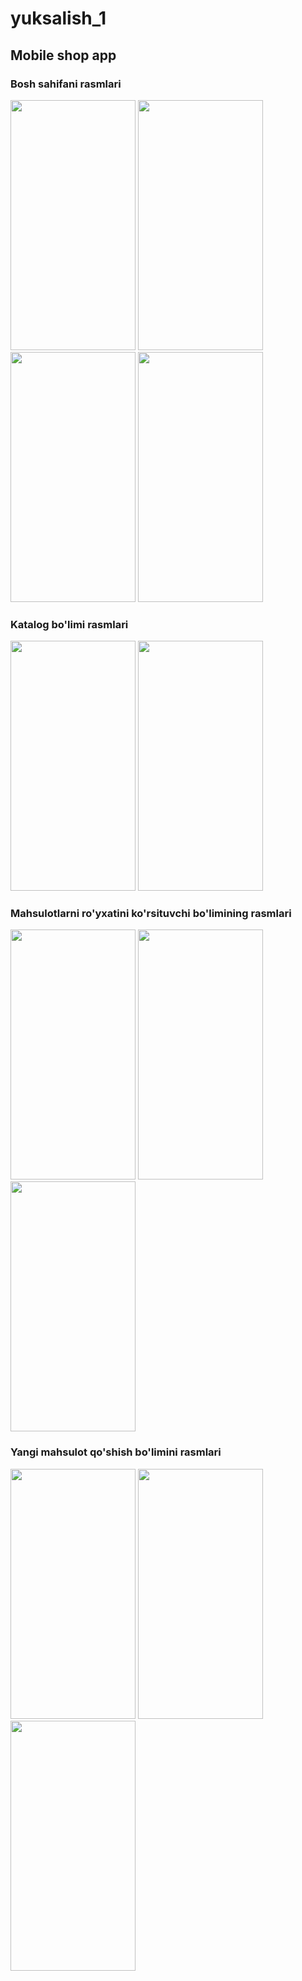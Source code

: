 # yuksalish_1

## Mobile shop app


### Bosh sahifani rasmlari
<img src="https://user-images.githubusercontent.com/79628694/212855633-65e77d9c-f918-4463-830e-b7fd46dc69db.png" width="200" height="400" >             <img src="https://user-images.githubusercontent.com/79628694/212855678-7a76f267-8dbb-43da-bbcf-3c30a8217f88.png" width="200" height="400" />             <img src="https://user-images.githubusercontent.com/79628694/212855709-9cb55a64-90cd-48f7-8119-cb2e529dafb0.png" width="200" height="400" />             <img src="https://user-images.githubusercontent.com/79628694/212855748-7ef46c3a-7c81-4064-ac90-1e58eef1f814.png" width="200" height="400" />  

### Katalog bo'limi rasmlari
<img src="https://user-images.githubusercontent.com/79628694/212855797-a4ca51d9-8064-4310-9344-2aed577720af.png" width="200" height="400" />             <img src="https://user-images.githubusercontent.com/79628694/212855809-f54448fd-7066-44e5-99a1-2b58caf05525.png" width="200" height="400" />

### Mahsulotlarni ro'yxatini ko'rsituvchi bo'limining rasmlari 
<img src="https://user-images.githubusercontent.com/79628694/212855906-3c652e57-4493-48d1-86af-bdfd486e2cdd.png" width="200" height="400" />             <img src="https://user-images.githubusercontent.com/79628694/212855923-d586ea2e-6f81-4029-a47e-dc7340deac7d.png" width="200" height="400" />             <img src="https://user-images.githubusercontent.com/79628694/212855940-a9f2209b-1cb0-436c-8677-4e4f063f7183.png" width="200" height="400" />  

### Yangi mahsulot qo'shish bo'limini rasmlari
<img src="https://user-images.githubusercontent.com/79628694/212856138-3e0fea95-4b1a-46cb-b649-c9b91efe7439.png" width="200" height="400" />             <img src="https://user-images.githubusercontent.com/79628694/212856168-3daf0ac0-a8fe-4128-8971-f012a64a0b07.png" width="200" height="400" />             <img src="https://user-images.githubusercontent.com/79628694/212856174-9a85b96f-78af-4a80-96b2-46903a01de4c.png" width="200" height="400" />             

